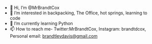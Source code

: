 - 👋 Hi, I’m @MrBrandtCox
- 👀 I’m interested in backpacking, The Office, hot springs, learning to code
- 🌱 I’m currently learning Python
- 📫 How to reach me- Twitter:MrBrandtCox, Instagram: brandtdcox, Personal email: brandtleydavis@gmail.com
<!---
MrBrandtCox/MrBrandtCox is a ✨ special ✨ repository because its `README.md` (this file) appears on your GitHub profile.
You can click the Preview link to take a look at your changes.
--->
